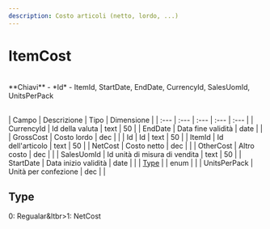 ```yaml
---
description: Costo articoli (netto, lordo, ...)
---
```

# ItemCost

<br>
**Chiavi**
- *Id*
- ItemId, StartDate, EndDate, CurrencyId, SalesUomId, UnitsPerPack
<br><br>

| Campo | Descrizione | Tipo | Dimensione | 
| :--- | :--- | :--- | :--- | :--- |
| CurrencyId | Id della valuta | text | 50 |
| EndDate | Data fine validità | date |  |
| GrossCost | Costo lordo | dec |  |
| Id | Id | text | 50 |
| ItemId | Id dell'articolo | text | 50 |
| NetCost | Costo netto | dec |  |
| OtherCost | Altro costo | dec |  |
| SalesUomId | Id unità di misura di vendita | text | 50 |
| StartDate | Data inizio validità | date |  |
| [Type](#type) |  | enum |  |
| UnitsPerPack | Unità per confezione | dec |  |

Type
---
0: Regualar&ltbr&gt;1: NetCost


